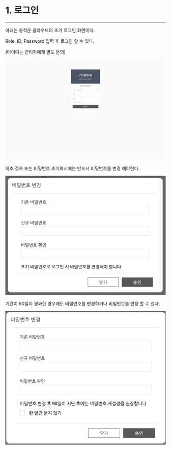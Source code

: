# 1. 로그인

---

아래는 층적운 클라우드의 초기 로그인 화면이다.

Role, ID, Password 입력 후 로그인 할 수 있다.

\(아이디는 관리자에게 별도 문의\)

![](/assets/KR/3.0.0/1_1.png)

최초 접속 또는 비밀번호 초기화시에는 반드시 비밀번호를 변경 해야한다.

![](/assets/KR/3.0.0/1_2.png)

기간이 90일이 경과한 경우에도 비밀번호를 변경하거나 비밀번호를 연장 할 수 있다.

![](/assets/KR/3.0.0/1_3.png)


